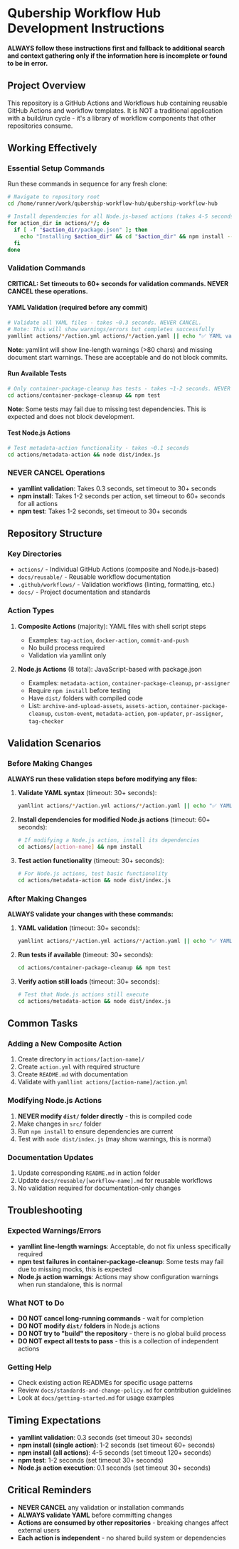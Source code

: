 # Qubership Workflow Hub Development Instructions

**ALWAYS follow these instructions first and fallback to additional search and context gathering only if the information here is incomplete or found to be in error.**

## Project Overview
This repository is a GitHub Actions and Workflows hub containing reusable GitHub Actions and workflow templates. It is NOT a traditional application with a build/run cycle - it's a library of workflow components that other repositories consume.

## Working Effectively

### Essential Setup Commands
Run these commands in sequence for any fresh clone:

```bash
# Navigate to repository root
cd /home/runner/work/qubership-workflow-hub/qubership-workflow-hub

# Install dependencies for all Node.js-based actions (takes 4-5 seconds total)
for action_dir in actions/*/; do 
  if [ -f "$action_dir/package.json" ]; then 
    echo "Installing $action_dir" && cd "$action_dir" && npm install --silent && cd /home/runner/work/qubership-workflow-hub/qubership-workflow-hub
  fi
done
```

### Validation Commands
**CRITICAL: Set timeouts to 60+ seconds for validation commands. NEVER CANCEL these operations.**

#### YAML Validation (required before any commit)
```bash
# Validate all YAML files - takes ~0.3 seconds. NEVER CANCEL.
# Note: This will show warnings/errors but completes successfully
yamllint actions/*/action.yml actions/*/action.yaml || echo "✅ YAML validation completed (warnings/errors are normal)"
```
**Note**: yamllint will show line-length warnings (>80 chars) and missing document start warnings. These are acceptable and do not block commits.

#### Run Available Tests
```bash
# Only container-package-cleanup has tests - takes ~1-2 seconds. NEVER CANCEL.
cd actions/container-package-cleanup && npm test
```
**Note**: Some tests may fail due to missing test dependencies. This is expected and does not block development.

#### Test Node.js Actions
```bash
# Test metadata-action functionality - takes ~0.1 seconds
cd actions/metadata-action && node dist/index.js
```

### NEVER CANCEL Operations
- **yamllint validation**: Takes 0.3 seconds, set timeout to 30+ seconds
- **npm install**: Takes 1-2 seconds per action, set timeout to 60+ seconds for all actions
- **npm test**: Takes 1-2 seconds, set timeout to 30+ seconds

## Repository Structure

### Key Directories
- `actions/` - Individual GitHub Actions (composite and Node.js-based)
- `docs/reusable/` - Reusable workflow documentation 
- `.github/workflows/` - Validation workflows (linting, formatting, etc.)
- `docs/` - Project documentation and standards

### Action Types
1. **Composite Actions** (majority): YAML files with shell script steps
   - Examples: `tag-action`, `docker-action`, `commit-and-push`
   - No build process required
   - Validation via yamllint only

2. **Node.js Actions** (8 total): JavaScript-based with package.json
   - Examples: `metadata-action`, `container-package-cleanup`, `pr-assigner`
   - Require `npm install` before testing
   - Have `dist/` folders with compiled code
   - List: `archive-and-upload-assets`, `assets-action`, `container-package-cleanup`, `custom-event`, `metadata-action`, `pom-updater`, `pr-assigner`, `tag-checker`

## Validation Scenarios

### Before Making Changes
**ALWAYS run these validation steps before modifying any files:**

1. **Validate YAML syntax** (timeout: 30+ seconds):
   ```bash
   yamllint actions/*/action.yml actions/*/action.yaml || echo "✅ YAML validation completed"
   ```

2. **Install dependencies for modified Node.js actions** (timeout: 60+ seconds):
   ```bash
   # If modifying a Node.js action, install its dependencies
   cd actions/[action-name] && npm install
   ```

3. **Test action functionality** (timeout: 30+ seconds):
   ```bash
   # For Node.js actions, test basic functionality
   cd actions/metadata-action && node dist/index.js
   ```

### After Making Changes
**ALWAYS validate your changes with these commands:**

1. **YAML validation** (timeout: 30+ seconds):
   ```bash
   yamllint actions/*/action.yml actions/*/action.yaml || echo "✅ YAML validation completed"
   ```

2. **Run tests if available** (timeout: 30+ seconds):
   ```bash
   cd actions/container-package-cleanup && npm test
   ```

3. **Verify action still loads** (timeout: 30+ seconds):
   ```bash
   # Test that Node.js actions still execute
   cd actions/metadata-action && node dist/index.js
   ```

## Common Tasks

### Adding a New Composite Action
1. Create directory in `actions/[action-name]/`
2. Create `action.yml` with required structure
3. Create `README.md` with documentation
4. Validate with `yamllint actions/[action-name]/action.yml`

### Modifying Node.js Actions
1. **NEVER modify `dist/` folder directly** - this is compiled code
2. Make changes in `src/` folder
3. Run `npm install` to ensure dependencies are current
4. Test with `node dist/index.js` (may show warnings, this is normal)

### Documentation Updates
1. Update corresponding `README.md` in action folder
2. Update `docs/reusable/[workflow-name].md` for reusable workflows
3. No validation required for documentation-only changes

## Troubleshooting

### Expected Warnings/Errors
- **yamllint line-length warnings**: Acceptable, do not fix unless specifically required
- **npm test failures in container-package-cleanup**: Some tests may fail due to missing mocks, this is expected
- **Node.js action warnings**: Actions may show configuration warnings when run standalone, this is normal

### What NOT to Do
- **DO NOT cancel long-running commands** - wait for completion
- **DO NOT modify `dist/` folders** in Node.js actions
- **DO NOT try to "build" the repository** - there is no global build process
- **DO NOT expect all tests to pass** - this is a collection of independent actions

### Getting Help
- Check existing action READMEs for specific usage patterns
- Review `docs/standards-and-change-policy.md` for contribution guidelines
- Look at `docs/getting-started.md` for usage examples

## Timing Expectations
- **yamllint validation**: 0.3 seconds (set timeout 30+ seconds)
- **npm install (single action)**: 1-2 seconds (set timeout 60+ seconds)
- **npm install (all actions)**: 4-5 seconds (set timeout 120+ seconds)
- **npm test**: 1-2 seconds (set timeout 30+ seconds)
- **Node.js action execution**: 0.1 seconds (set timeout 30+ seconds)

## Critical Reminders
- **NEVER CANCEL** any validation or installation commands
- **ALWAYS validate YAML** before committing changes
- **Actions are consumed by other repositories** - breaking changes affect external users
- **Each action is independent** - no shared build system or dependencies